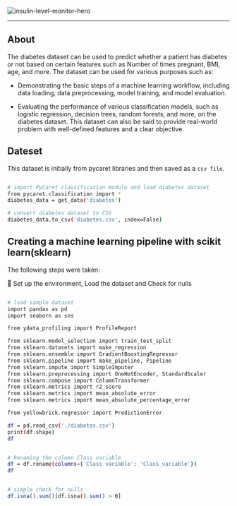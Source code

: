 ![insulin-level-monitor-hero](https://user-images.githubusercontent.com/122539866/233172446-8c0b2dc7-e0fc-4e54-af07-bcfc63ee3374.jpg)

-----


## About

The diabetes dataset can be used to predict whether a patient has diabetes or not based on certain features such as Number of times pregnant, BMI, age, and more. The dataset can be used for various purposes such as:

- Demonstrating the basic steps of a machine learning workflow, including data loading, data preprocessing, model training, and model evaluation.


- Evaluating the performance of various classification models, such as logistic regression, decision trees, random forests, and more, on the diabetes dataset.
This dataset can also be said to provide real-world problem with well-defined features and a clear objective.

## Dateset

This dataset is initially from pycaret libraries and then saved as a `csv file`. 

```bash python

# import PyCaret classification module and load diabetes dataset
from pycaret.classification import *
diabetes_data = get_data('diabetes')

# convert diabetes dataset to CSV
diabetes_data.to_csv('diabetes.csv', index=False)

```

## Creating a machine learning pipeline with scikit learn(sklearn)

The following steps were taken:

🥌 Set up the environment, Load the dataset and Check for nulls


```bash python

# load sample dataset
import pandas as pd
import seaborn as sns

from ydata_profiling import ProfileReport

from sklearn.model_selection import train_test_split
from sklearn.datasets import make_regression
from sklearn.ensemble import GradientBoostingRegressor
from sklearn.pipeline import make_pipeline, Pipeline
from sklearn.impute import SimpleImputer
from sklearn.preprocessing import OneHotEncoder, StandardScaler
from sklearn.compose import ColumnTransformer
from sklearn.metrics import r2_score
from sklearn.metrics import mean_absolute_error
from sklearn.metrics import mean_absolute_percentage_error

from yellowbrick.regressor import PredictionError

df = pd.read_csv('./diabetes.csv')
print(df.shape)
df


# Renaming the column Class variable
df = df.rename(columns={'Class variable': 'Class_variable'})
df


# simple check for nulls
df.isna().sum()[df.isna().sum() > 0]

```


